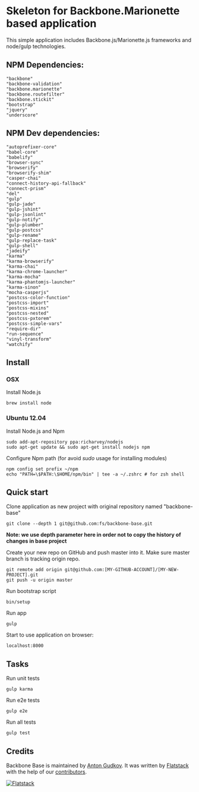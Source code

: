 # Skeleton for Backbone.Marionette based application

This simple application includes Backbone.js/Marionette.js frameworks and node/gulp technologies.

## NPM Dependencies:
    "backbone"
    "backbone-validation"
    "backbone.marionette"
    "backbone.routefilter"
    "backbone.stickit"
    "bootstrap"
    "jquery"
    "underscore"

## NPM Dev dependencies:
    "autoprefixer-core"
    "babel-core"
    "babelify"
    "browser-sync"
    "browserify"
    "browserify-shim"
    "casper-chai"
    "connect-history-api-fallback"
    "connect-prism"
    "del"
    "gulp"
    "gulp-jade"
    "gulp-jshint"
    "gulp-jsonlint"
    "gulp-notify"
    "gulp-plumber"
    "gulp-postcss"
    "gulp-rename"
    "gulp-replace-task"
    "gulp-shell"
    "jadeify"
    "karma"
    "karma-browserify"
    "karma-chai"
    "karma-chrome-launcher"
    "karma-mocha"
    "karma-phantomjs-launcher"
    "karma-sinon"
    "mocha-casperjs"
    "postcss-color-function"
    "postcss-import"
    "postcss-mixins"
    "postcss-nested"
    "postcss-pxtorem"
    "postcss-simple-vars"
    "require-dir"
    "run-sequence"
    "vinyl-transform"
    "watchify"

## Install
### OSX

Install Node.js

    brew install node

### Ubuntu 12.04

Install Node.js and Npm

    sudo add-apt-repository ppa:richarvey/nodejs
    sudo apt-get update && sudo apt-get install nodejs npm

Configure Npm path (for avoid _sudo_ usage for installing modules)

    npm config set prefix ~/npm
    echo "PATH=\$PATH:\$HOME/npm/bin" | tee -a ~/.zshrc # for zsh shell

## Quick start

Clone application as new project with original repository named "backbone-base"

    git clone --depth 1 git@github.com:fs/backbone-base.git

**Note: we use depth parameter here in order not to copy the history of changes in base project**

Create your new repo on GitHub and push master into it.
Make sure master branch is tracking origin repo.

    git remote add origin git@github.com:[MY-GITHUB-ACCOUNT]/[MY-NEW-PROJECT].git
    git push -u origin master

Run bootstrap script

    bin/setup

Run app

    gulp

Start to use application on browser:

    localhost:8000

## Tasks

Run unit tests

    gulp karma

Run e2e tests

    gulp e2e

Run all tests

    gulp test

## Credits

Backbone Base is maintained by [Anton Gudkov](http://github.com/antongudkov).
It was written by [Flatstack](http://www.flatstack.com) with the help of our
[contributors](http://github.com/fs/backbone-base/contributors).


[![Flatstack](https://avatars0.githubusercontent.com/u/15136?v=2&s=200)](http://www.flatstack.com)
